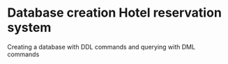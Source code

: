 # Database creation Hotel reservation system
 Creating a database with DDL commands and querying with DML commands
